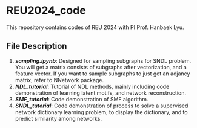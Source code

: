 # REU2024_code
 This repository contains codes of REU 2024 with PI Prof. Hanbaek Lyu.

 ## File Description

 1. ***sampling.ipynb***: Designed for sampling subgraphs for SNDL problem. You will get a matrix consists of subgraphs after vectorization, and a feature vector. If you want to sample subgraphs to just get an adjancy matrix, refer to NNetwork package.
 2. ***NDL_tutorial***: Tutorial of NDL methods, mainly including code demonstration of learning latent motifs, and network reconstruction.
 3. ***SMF_tutorial***: Code demonstration of SMF algorithm.
 4. ***SNDL_tutorial***: Code demonstration of process to solve a supervised network dictionary learning problem, to display the dictionary, and to predict similarity among networks.
